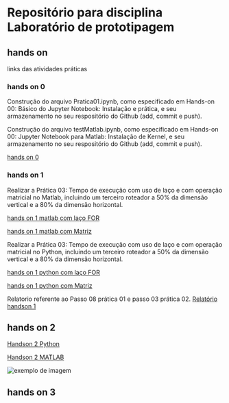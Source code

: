 # Repositório para disciplina Laboratório de prototipagem
## hands on
links das atividades práticas

### hands on 0
Construção do arquivo Pratica01.ipynb, como especificado em Hands-on 00: Básico do Jupyter Notebook: Instalação e prática, e seu armazenamento no seu respositório do Github (add, commit e push).

Construção do arquivo testMatlab.ipynb, como especificado em Hands-on 00: Jupyter Notebook para Matlab: Instalação de Kernel, e seu armazenamento no seu respositório do Github (add, commit e push).

[hands on 0](https://github.com/jpmarques-13/JoaoPaulo_dco2004/blob/master/Hands-on%2000.ipynb)

### hands on 1
Realizar a Prática 03: Tempo de execução com uso de laço e com operação matricial no Matlab, incluindo um terceiro roteador a 50% da dimensão vertical e a 80% da dimensão horizontal.

[hands on 1 matlab com laço FOR](https://github.com/jpmarques-13/JoaoPaulo_dco2004/blob/master/handson_1_Matlab_For.ipynb)

[hands on 1 matlab com Matriz](https://github.com/jpmarques-13/JoaoPaulo_dco2004/blob/master/handson_1_Matlab_For.ipynb)


Realizar a Prática 03: Tempo de execução com uso de laço e com operação matricial no Python, incluindo um terceiro roteador a 50% da dimensão vertical e a 80% da dimensão horizontal.

[hands on 1 python com laço FOR](https://github.com/jpmarques-13/JoaoPaulo_dco2004/blob/master/handson_1_Python_For.ipynb)

[hands on 1 python com Matriz](https://github.com/jpmarques-13/JoaoPaulo_dco2004/blob/master/handson1_Python_Matriz.ipynb)

Relatorio referente ao Passo 08 prática 01 e passo 03 prática 02.
[Relatório handson 1](https://github.com/jpmarques-13/JoaoPaulo_dco2004/blob/master/Relat%C3%B3rio.ipynb)

## hands on 2
[Handson 2 Python](https://github.com/jpmarques-13/JoaoPaulo_dco2004/blob/master/Pratica2/handson_2_python.ipynb)

[Handson 2 MATLAB](https://github.com/jpmarques-13/JoaoPaulo_dco2004/blob/master/Pratica2/handson_2_matlab.ipynb)


![exemplo de imagem](https://image.slidesharecdn.com/fourierseries-160329162813/95/fourier-series-4-638.jpg?cb=1459268902)

## hands on 3 
